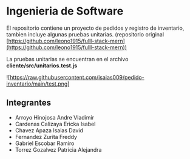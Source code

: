 # Ingenieria de Software
El repositorio contiene un proyecto de pedidos y registro de inventario, tambien incluye algunas pruebas unitarias. (repositorio original [https://github.com/leono1915/fulll-stack-mern](https://github.com/leono1915/fulll-stack-mern))

La pruebas unitarias se encuentran en el archivo **cliente/src/unitarios.test.js**

![https://raw.githubusercontent.com/isaias009/pedido-inventario/main/test.png]

## Integrantes
- Arroyo Hinojosa Andre Vladimir 
- Cardenas Calizaya Ericka Isabel
- Chavez Apaza Isaias David
- Fernandez Zurita Freddy
- Gabriel Escobar Ramiro
- Torrez Gozalvez Patricia Alejandra
